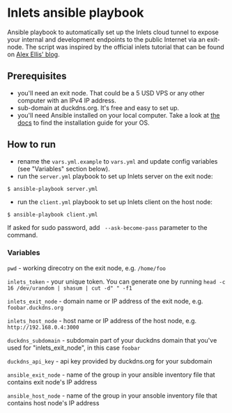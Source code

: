 # Inlets ansible playbook

Ansible playbook to automatically set up the Inlets cloud tunnel to expose your internal and development endpoints to the public Internet via an exit-node. 
The script was inspired by the official inlets tutorial that can be found on [Alex Ellis' blog](https://blog.alexellis.io/https-inlets-local-endpoints/).

## Prerequisites
- you'll need an exit node. That could be a 5 USD VPS or any other computer with an IPv4 IP address. 
- sub-domain at duckdns.org. It's free and easy to set up.
- you'll need Ansible installed on your local computer. Take a look at [the docs](https://docs.ansible.com/ansible/latest/installation_guide/index.html) to find the installation guide for your OS.

## How to run
- rename the `vars.yml.example` to `vars.yml` and update config variables (see "Variables" section below).
- run the `server.yml` playbook to set up Inlets server on the exit node:

```
$ ansible-playbook server.yml
```

- run the `client.yml` playbook to set up Inlets client on the host node:

```
$ ansible-playbook client.yml
```

If asked for sudo password, add ` --ask-become-pass` parameter to the command.

### Variables
`pwd` - working direcotry on the exit node, e.g. `/home/foo`

`inlets_token` - your unique token. You can generate one by running `head -c 16 /dev/urandom | shasum | cut -d" " -f1`

`inlets_exit_node` - domain name or IP address of the exit node, e.g. `foobar.duckdns.org`

`inlets_host_node` - host name or IP address of the host node, e.g. `http://192.168.0.4:3000`

`duckdns_subdomain` - subdomain part of your duckdns domain that you've used for "inlets_exit_node", in this case `foobar`

`duckdns_api_key` - api key provided by duckdns.org for your subdomain

`ansible_exit_node` - name of the group in your ansible inventory file that contains exit node's IP address

`ansible_host_node` - name of the group in your ansoble inventory file that contains host node's IP address

